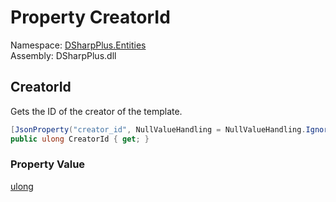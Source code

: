 # Property CreatorId

Namespace: [DSharpPlus.Entities](DSharpPlus.Entities.md)  
Assembly: DSharpPlus.dll

## <a id="DSharpPlus_Entities_DiscordGuildTemplate_CreatorId"></a>CreatorId

Gets the ID of the creator of the template.

```csharp
[JsonProperty("creator_id", NullValueHandling = NullValueHandling.Ignore)]
public ulong CreatorId { get; }
```

### Property Value

[ulong](https://learn.microsoft.com/dotnet/api/system.uint64)

